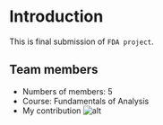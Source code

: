 # Introduction
This is final submission of `FDA project`.
## Team members
- Numbers of members: 5
- Course: Fundamentals of Analysis
- My contribution
![alt](http://drive.google.com/drive/u/1/folders/1tVLEzw_crd_R5nA3J7hHYUKLspHiAY8h)



